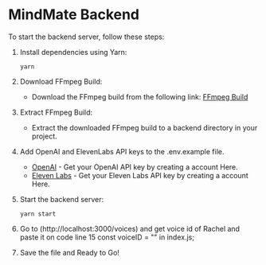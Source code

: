 # MindMate Backend

To start the backend server, follow these steps:

1. Install dependencies using Yarn:
    ```
    yarn
    ```

2. Download FFmpeg Build:
   - Download the FFmpeg build from the following link: [FFmpeg Build](https://drive.google.com/file/d/1c0sOb1EA_u7USQck8fTaQiCRJpEWEjLp/view?usp=sharing)
   
3. Extract FFmpeg Build:
   - Extract the downloaded FFmpeg build to a backend directory in your project.
4. Add OpenAI and ElevenLabs API keys to the .env.example file.
    - [OpenAI](https://openai.com) - Get your OpenAI API key by creating a account Here.
    - [Eleven Labs](https://www.eleven-labs.com) - Get your Eleven Labs API key by creating a account Here.
6. Start the backend server:
    ```
    yarn start
    ```
7. Go to (http://localhost:3000/voices) and get voice id of Rachel and paste it on code line 15 const voiceID = "" in index.js;

8. Save the file and Ready to Go!
